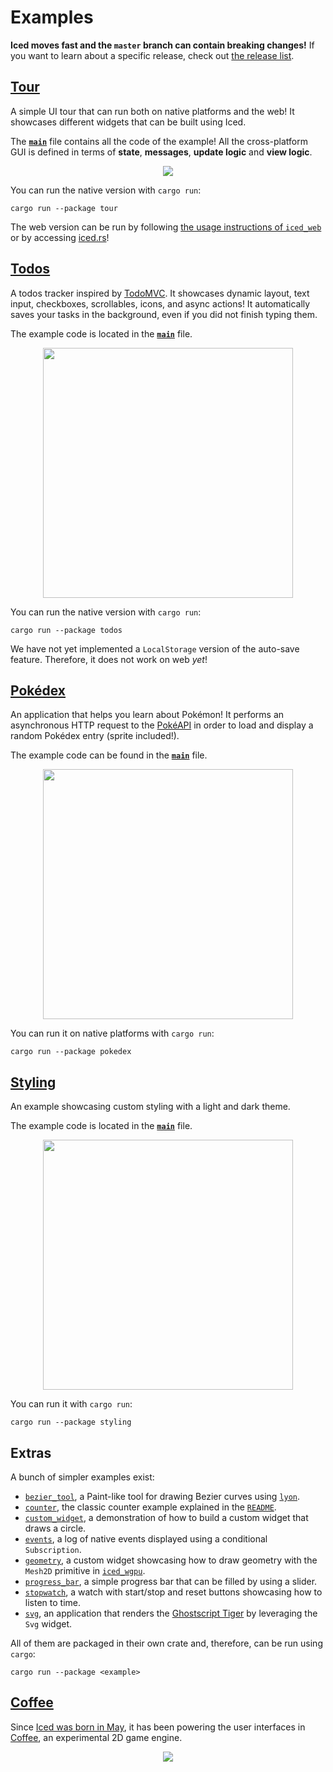 # Examples
__Iced moves fast and the `master` branch can contain breaking changes!__ If
you want to learn about a specific release, check out [the release list].

[the release list]: https://github.com/hecrj/iced/releases

## [Tour](tour)
A simple UI tour that can run both on native platforms and the web! It showcases different widgets that can be built using Iced.

The __[`main`](tour/src/main.rs)__ file contains all the code of the example! All the cross-platform GUI is defined in terms of __state__, __messages__, __update logic__ and __view logic__.

<div align="center">
  <a href="https://gfycat.com/politeadorableiberianmole">
    <img src="https://thumbs.gfycat.com/PoliteAdorableIberianmole-small.gif">
  </a>
</div>

[`iced_winit`]: ../winit
[`iced_native`]: ../native
[`iced_wgpu`]: ../wgpu
[`iced_web`]: ../web
[`winit`]: https://github.com/rust-windowing/winit
[`wgpu`]: https://github.com/gfx-rs/wgpu-rs

You can run the native version with `cargo run`:
```
cargo run --package tour
```

The web version can be run by following [the usage instructions of `iced_web`] or by accessing [iced.rs](https://iced.rs/)!

[the usage instructions of `iced_web`]: ../web#usage

## [Todos](todos)
A todos tracker inspired by [TodoMVC]. It showcases dynamic layout, text input, checkboxes, scrollables, icons, and async actions! It automatically saves your tasks in the background, even if you did not finish typing them.

The example code is located in the __[`main`](todos/src/main.rs)__ file.

<div align="center">
  <a href="https://gfycat.com/littlesanehalicore">
    <img src="https://thumbs.gfycat.com/LittleSaneHalicore-small.gif" height="400px">
  </a>
</div>

You can run the native version with `cargo run`:
```
cargo run --package todos
```
We have not yet implemented a `LocalStorage` version of the auto-save feature. Therefore, it does not work on web _yet_!

[TodoMVC]: http://todomvc.com/

## [Pokédex](pokedex)
An application that helps you learn about Pokémon! It performs an asynchronous HTTP request to the [PokéAPI] in order to load and display a random Pokédex entry (sprite included!).

The example code can be found in the __[`main`](pokedex/src/main.rs)__ file.

<div align="center">
  <a href="https://gfycat.com/aggressivedarkelephantseal-rust-gui">
    <img src="https://thumbs.gfycat.com/AggressiveDarkElephantseal-small.gif" height="400px">
  </a>
</div>

You can run it on native platforms with `cargo run`:
```
cargo run --package pokedex
```

[PokéAPI]: https://pokeapi.co/

## [Styling](styling)
An example showcasing custom styling with a light and dark theme.

The example code is located in the __[`main`](styling/src/main.rs)__ file.

<div align="center">
  <a href="https://user-images.githubusercontent.com/518289/71867993-acff4300-310c-11ea-85a3-d01d8f884346.gif">
    <img src="https://user-images.githubusercontent.com/518289/71867993-acff4300-310c-11ea-85a3-d01d8f884346.gif" height="400px">
  </a>
</div>

You can run it with `cargo run`:
```
cargo run --package styling
```

## Extras
A bunch of simpler examples exist:

- [`bezier_tool`](bezier_tool), a Paint-like tool for drawing Bezier curves using [`lyon`].
- [`counter`](counter), the classic counter example explained in the [`README`](../README.md).
- [`custom_widget`](custom_widget), a demonstration of how to build a custom widget that draws a circle.
- [`events`](events), a log of native events displayed using a conditional `Subscription`.
- [`geometry`](geometry), a custom widget showcasing how to draw geometry with the `Mesh2D` primitive in [`iced_wgpu`](../wgpu).
- [`progress_bar`](progress_bar), a simple progress bar that can be filled by using a slider.
- [`stopwatch`](stopwatch), a watch with start/stop and reset buttons showcasing how to listen to time.
- [`svg`](svg), an application that renders the [Ghostscript Tiger] by leveraging the `Svg` widget.

All of them are packaged in their own crate and, therefore, can be run using `cargo`:
```
cargo run --package <example>
```

[`lyon`]: https://github.com/nical/lyon
[Ghostscript Tiger]: https://commons.wikimedia.org/wiki/File:Ghostscript_Tiger.svg

## [Coffee]
Since [Iced was born in May], it has been powering the user interfaces in
[Coffee], an experimental 2D game engine.


<div align="center">
  <a href="https://gfycat.com/gloomyweakhammerheadshark">
    <img src="https://thumbs.gfycat.com/GloomyWeakHammerheadshark-small.gif">
  </a>
</div>

[Iced was born in May]: https://github.com/hecrj/coffee/pull/35
[`ui` module]: https://docs.rs/coffee/0.3.2/coffee/ui/index.html
[Coffee]: https://github.com/hecrj/coffee
